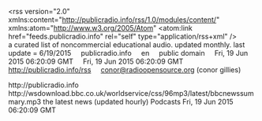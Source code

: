 <?xml version="1.0" encoding="UTF-8"?>
<rss version="2.0"
    xmlns:content="http://publicradio.info/rss/1.0/modules/content/"
    xmlns:atom="http://www.w3.org/2005/Atom"
<channel>
    <atom:link href="feeds.publicradio.info" rel="self" type="application/rss+xml" />
    <title>publicradio.info</title>
    <description>a curated list of noncommercial educational audio. updated monthly. last update = 6/19/2015</description>
    <link>publicradio.info</link>
    <language>en</language>
    <copyright>public domain</copyright>
    <lastBuildDate>Fri, 19 Jun 2015 06:20:09 GMT</lastBuildDate>
    <pubDate>Fri, 19 Jun 2015 06:20:09 GMT</pubDate>
    <docs>http://publicradio.info/rss</docs>
    <webMaster>conor@radioopensource.org (conor gillies)</webMaster>

  <item>
    <title>headlines from the BBC</title>
    <link>http://publicradio.info</link>
    <guid>http://wsdownload.bbc.co.uk/worldservice/css/96mp3/latest/bbcnewssummary.mp3</guid>
    <description>the latest news (updated hourly)</description>
    <enclosure url="http://wsdownload.bbc.co.uk/worldservice/css/96mp3/latest/bbcnewssummary.mp3" length="1879359" type="audio/mpeg"/>
    <category>Podcasts</category>
    <pubDate>Fri, 19 Jun 2015 06:20:09 GMT</pubDate>
  </item>

</channel>
</rss>
